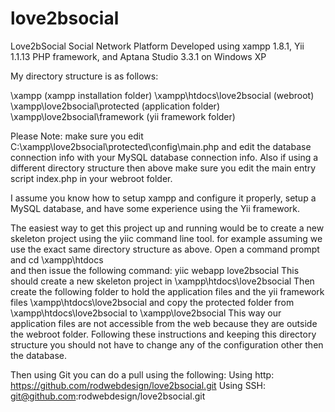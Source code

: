 love2bsocial
============

Love2bSocial Social Network Platform
Developed using xampp 1.8.1, Yii 1.1.13 PHP framework, and Aptana Studio 3.3.1 on Windows XP

My directory structure is as follows:

\xampp (xampp installation folder)
\xampp\htdocs\love2bsocial (webroot)
\xampp\love2bsocial\protected (application folder)
\xampp\love2bsocial\framework (yii framework folder)

Please Note: make sure you edit C:\xampp\love2bsocial\protected\config\main.php and edit the
database connection info with your MySQL database connection info. Also if using a different
directory structure then above make sure you edit the main entry script index.php in your
webroot folder.

I assume you know how to setup xampp and configure it properly, setup a MySQL
database, and have some experience using the Yii framework.

The easiest way to get this project up and running would be to create a new
skeleton project using the yiic command line tool.
for example assuming we use the exact same directory structure as above.
Open a command prompt and cd \xampp\htdocs\
and then issue the following command:
yiic webapp love2bsocial
This should create a new skeleton project in \xampp\htdocs\love2bsocial
Then create the following folder to hold the application files and the yii
framework files
\xampp\htdocs\love2bsocial
and copy the protected folder from \xampp\htdocs\love2bsocial to
\xampp\love2bsocial
This way our application files are not accessible from the web because they are
outside the webroot folder.
Following these instructions and keeping this directory structure you should not
have to change any of the configuration other then the database.

Then using Git you can do a pull using the following:
Using http: https://github.com/rodwebdesign/love2bsocial.git
Using SSH: git@github.com:rodwebdesign/love2bsocial.git